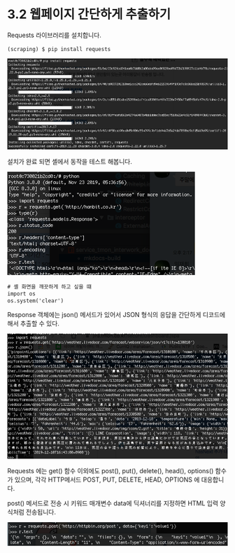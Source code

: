 # 3.2 웹페이지 간단하게 추출하기

Requests 라이브러리를 설치합니다.

```text
(scraping) $ pip install requests
```

![](../.gitbook/assets/p1.png)

설치가 완료 되면 셸에서 동작을 테스트 해봅니다.

![](../.gitbook/assets/p2.png)

```text
# 셸 화면을 깨끗하게 하고 싶을 떄
import os
os.system('clear')
```

Response 객체에는 json\(\) 메서드가 있어서 JSON 형식의 응답을 간단하게 디코드에해서 추출할 수 있다.

![](../.gitbook/assets/p3.png)

Requests 에는 get\(\) 함수 이외에도 post\(\), put\(\), delete\(\), head\(\), options\(\) 함수가 있으며, 각각 HTTP메서드 POST, PUT, DELETE, HEAD, OPTIONS 에 대응합니다.

post\(\) 메서드로 전송 시 키워드 매개변수 data에 딕셔너리를 지정하면  HTML 입력 양식처럼 전송됩니다. 

![](../.gitbook/assets/p4.png)



